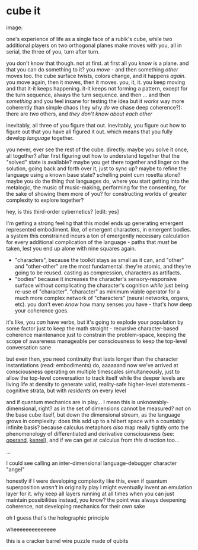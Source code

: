 # cube it

image:

one's experience of life as a single face of a rubik's cube, while two additional players on two orthogonal planes make moves with you, all in serial, the three of you, turn after turn.

you don't know that though. not at first. at first all you know is a plane. and that you can do something to it? you _move_ - and then something _other_ moves too. the cube surface twists, colors change, and it happens _again_. you move again, then it moves, then it moves. you, it, it. you keep moving and that it-it keeps happening. it-it keeps not forming a pattern, except for the turn sequence, always the turn sequence. and then ... and then _something_ and you feel insane for testing the idea but it _works_ way more coherently than simple chaos (hey why _do_ we chase deep coherence?): there are _two_ others, and _they don't know about each other_

inevitably, all three of you figure that out. inevitably, you figure out how to figure out that you have all figured it out. which means that you fully develop _language_ together.

you never, ever see the rest of the cube. directly. maybe you solve it once, all together? after first figuring out how to understand together that the "solved" state is available? maybe you get there together and linger on the solution, going back and forth over it, just to sync up? maybe to refine the language using a known base state? schelling point cum rosetta stone? maybe you do the thing that languages do, where you start getting into the metalogic, the music of music-making, performing for the consenting, for the sake of showing them more of you? for constructing worlds of greater complexity to explore together?

hey, is this third-order cybernetics? \[edit: yes]

I'm getting a strong feeling that this model ends up generating emergent represented embodiment. like, of emergent characters, in emergent bodies. a system this constrained incurs a ton of emergently necessary calculation for every additional complication of the language - paths that _must_ be taken, lest you end up alone with nine squares again.

* "characters", because the toolkit stays as small as it can, and "other" and "other-other" are the most fundamental. they're atomic, and they're going to be reused. casting as compression, characters as artifacts.
* "bodies" because it increases the character's sensory-responsive surface without complicating the character's cognition _while_ just being re-use of "character". "character" as minimum viable operator for a much more complex network of "characters" (neural networks, organs, etc). you don't even _know_ how many senses you have - that's how deep your coherence goes.

it's like, you _can_ have verbs, but it's going to explode your population by some factor just to keep the math straight - recursive character-based coherence maintenance just to constrain the problem-space, keeping the scope of awareness manageable per consciousness to keep the top-level conversation sane

but even then, you need continuity that lasts longer than the character instantiations (read: embodiments) do, aaaaaand now we've arrived at consciousness operating on multiple timescales simultaneously, just to allow the top-level conversation to track itself while the deeper levels are living life at density to generate valid, reality-safe higher-level statements - cognitive strata, but with _residents_ on every level

and if quantum mechanics are in play... I mean this is unknowably-dimensional, right? as in the set of dimensions cannot be measured? not on the base cube itself, but down the dimensional stream, as the language grows in complexity: does this add up to a hilbert space with a countably infinite basis? because calculus metaphors _also_ map really tightly onto the phenomenology of differentiated and derivative consciousness (see: [operand](../../07/12/operand.md), [kenrel](../04/kenrel/)), and if we can get at calculus from _this_ direction too...

...

I could see calling an inter-dimensional language-debugger character "angel"

honestly if I were developing complexity like this, even if quantum superposition _wasn't_ in originally play I might eventually invent an emulation layer for it. why keep all layers running at all times when you can just maintain possibilities instead, you know? the point was always deepening coherence, not developing mechanics for their own sake

oh I guess that's the holographic principle

wheeeeeeeeeeeeee

this is a cracker barrel wire puzzle made of qubits
